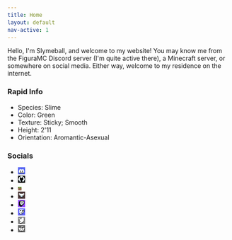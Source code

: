 ```yaml
---
title: Home
layout: default
nav-active: 1
---
```


Hello, I'm Slymeball, and welcome to my website! You may know me from the FiguraMC Discord server (I'm quite active there), a Minecraft server, or somewhere on social media. Either way, welcome to my residence on the internet.

### Rapid Info

- Species: Slime
- Color: Green
- Texture: Sticky; Smooth
- Height: 2'11
- Orientation: Aromantic-Asexual

### Socials

<ul class="social-stack">
    <li><a href="https://discord.com/users/318397849006112768"><img src="https://github.com/Slymeball/pixel-icons/blob/main/discord.png?raw=true"></a></li>
    <li><a href="https://github.com/Slymeball"><img src="https://github.com/Slymeball/pixel-icons/blob/main/github.png?raw=true"></a></li>
    <li><a href="https://namemc.com/profile/Slymeball.1"><img src="https://github.com/Slymeball/pixel-icons/blob/main/minecraft.png?raw=true"></a></li>
    <li><a href="https://lemm.ee/u/slyme"><img src="https://github.com/Slymeball/pixel-icons/blob/main/lemmy.png?raw=true"></a></li>
    <li><a href="https://twitch.tv/BallOfSlyme"><img src="https://github.com/Slymeball/pixel-icons/blob/main/twitch.png?raw=true"></a></li>
    <li><a href="https://mstdn.social/@slyme"><img src="https://github.com/Slymeball/pixel-icons/blob/main/mastodon.png?raw=true"></a></li>
    <li><a href="https://twitter.com/Slymeballl"><img src="https://github.com/Slymeball/pixel-icons/blob/main/twitter.png?raw=true" style="filter: grayscale(1);"></a></li>
    <li><a href="https://reddit.com/u/EdbAndZmbfid"><img src="https://github.com/Slymeball/pixel-icons/blob/main/reddit.png?raw=true" style="filter: grayscale(1);"></a></li>
</ul>


